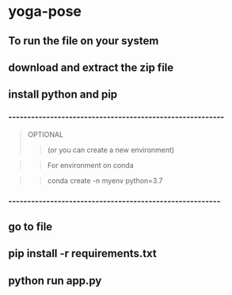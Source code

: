 # yoga-pose

## To run the file on your system

## download and extract the zip file

## install python and pip 

### ---------------------------------------------------------
> OPTIONAL
>> (or you can create a new environment)

>> For environment on conda

>> conda create -n myenv python=3.7
### --------------------------------------------------------

## go to file

## pip install -r requirements.txt

## python run app.py
